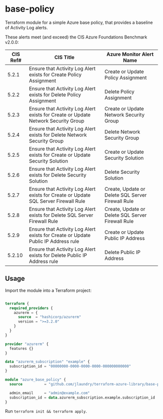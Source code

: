 
# base-policy

Terraform module for a simple Azure base policy, that provides a baseline of Activity Log alerts.

These alerts meet (and exceed) the CIS Azure Foundations Benchmark v2.0.0:

| CIS Ref# | CIS Title                                                                           | Azure Monitor Alert Name                          |
|----------|-------------------------------------------------------------------------------------|---------------------------------------------------|
| 5.2.1    | Ensure that Activity Log Alert exists for Create Policy Assignment                  | Create or Update Policy Assignment                |
| 5.2.2    | Ensure that Activity Log Alert exists for Delete Policy Assignment                  | Delete Policy Assignment                          |
| 5.2.3    | Ensure that Activity Log Alert exists for Create or Update Network Security Group   | Create or Update Network Security Group           |
| 5.2.4    | Ensure that Activity Log Alert exists for Delete Network Security Group             | Delete Network Security Group                     |
| 5.2.5    | Ensure that Activity Log Alert exists for Create or Update Security Solution        | Create or Update Security Solution                |
| 5.2.6    | Ensure that Activity Log Alert exists for Delete Security Solution                  | Delete Security Solution                          |
| 5.2.7    | Ensure that Activity Log Alert exists for Create or Update SQL Server Firewall Rule | Create, Update or Delete SQL Server Firewall Rule |
| 5.2.8    | Ensure that Activity Log Alert exists for Delete SQL Server Firewall Rule           | Create, Update or Delete SQL Server Firewall Rule |
| 5.2.9    | Ensure that Activity Log Alert exists for Create or Update Public IP Address rule   | Create or Update Public IP Address                |
| 5.2.10   | Ensure that Activity Log Alert exists for Delete Public IP Address rule             | Delete Public IP Address                          |

## Usage

Import the module into a Terraform project:

```terraform

terraform {
  required_providers {
    azurerm = {
      source  = "hashicorp/azurerm"
      version = ">=3.2.0"
    }
  }
}

provider "azurerm" {
  features {}
}

data "azurerm_subscription" "example" {
  subscription_id = "00000000-0000-0000-0000-000000000000"
}

module "azure_base_policy" {
  source          = "github.com/jlaundry/terraform-azure-library/base-policy"

  admin_email     = "admin@example.com"
  subscription_id = data.azurerm_subscription.example.subscription_id
}

```

Run `terraform init && terraform apply`.
